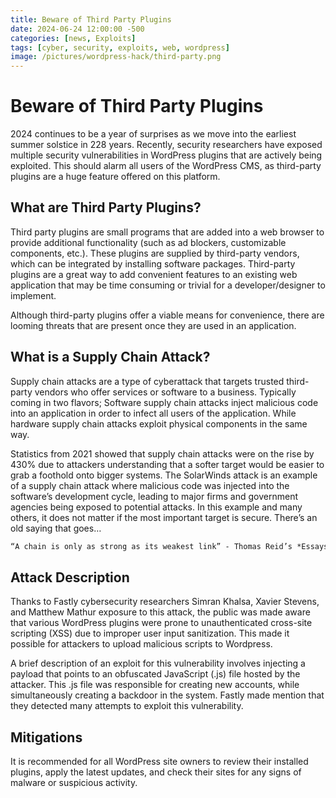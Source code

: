 ```yaml
---
title: Beware of Third Party Plugins
date: 2024-06-24 12:00:00 -500
categories: [news, Exploits]
tags: [cyber, security, exploits, web, wordpress]
image: /pictures/wordpress-hack/third-party.png
---
```




# Beware of Third Party Plugins



2024 continues to be a year of surprises as we move into the earliest summer solstice in 228 years. Recently, security researchers have exposed multiple security vulnerabilities in WordPress plugins that are actively being exploited. This should alarm all users of the WordPress CMS, as third-party plugins are a huge feature offered on this platform.

## What are Third Party Plugins?

Third party plugins are small programs that are added into a web browser to provide additional functionality (such as ad blockers, customizable components, etc.). These plugins are supplied by third-party vendors, which can be integrated by installing software packages. Third-party plugins are a great way to add convenient features to an existing web application that may be time consuming or trivial for a developer/designer to implement.

Although third-party plugins offer a viable means for convenience,  there are looming threats that are present once they are used in an application.

## What is a Supply Chain Attack?

Supply chain attacks are a type of cyberattack that targets trusted third-party vendors who offer services or software to a business. Typically coming in two flavors; Software supply chain attacks inject malicious code into an application in order to infect all users of the application. While hardware supply chain attacks exploit physical components in the same way.

Statistics from 2021 showed that supply chain attacks were on the rise by 430% due to attackers understanding that a softer target would be easier to grab a foothold onto bigger systems. The SolarWinds attack is an example of a supply chain attack where malicious code was injected into the software’s development cycle, leading to major firms and government agencies being exposed to potential attacks. In this example and many others, it does not matter if the most important target is secure. There’s an old saying that goes…

```md
“A chain is only as strong as its weakest link” - Thomas Reid’s *Essays on the Intellectual Powers of Man*
```
 
## Attack Description 

Thanks to Fastly cybersecurity researchers Simran Khalsa, Xavier Stevens, and Matthew Mathur exposure to this attack, the public was made aware that various WordPress plugins were prone to unauthenticated cross-site scripting (XSS) due to improper user input sanitization. This made it possible for attackers to upload malicious scripts to Wordpress.

A brief description of an exploit for this vulnerability involves injecting a payload that points to an obfuscated JavaScript (.js) file hosted by the attacker. This .js file was responsible for creating new accounts, while simultaneously creating a backdoor in the system. Fastly made mention that they detected many attempts to exploit this vulnerability.

## Mitigations

It is recommended for all WordPress site owners to review their installed plugins, apply the latest updates, and check their sites for any signs of malware or suspicious activity.

